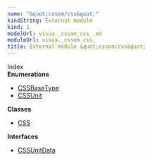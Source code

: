 ```yaml
---
name: "&quot;cssom/css&quot;"
kindString: External module
kind: 1
modelUrl: visua._cssom_css_.md
moduleUrl: visua._cssom_css_
title: External module &quot;cssom/css&quot;
---
```








<section >
<div class="lead pb-2">Index</div>
<section class="tsd-panel tsd-index-panel">
<div class="tsd-index-content">
<section class="tsd-index-section ">
<strong>Enumerations</strong>
<ul>
<li class=""><a href=".visua._cssom_css_.cssbasetype/" class="tsd-kind-icon">CSSBase<wbr>Type</a></li>
<li class=""><a href=".visua._cssom_css_.cssunit/" class="tsd-kind-icon">CSSUnit</a></li>
</ul>
</section>
<section class="tsd-index-section ">
<strong>Classes</strong>
<ul>
<li class=""><a href=".visua._cssom_css_.css/" class="tsd-kind-icon">CSS</a></li>
</ul>
</section>
<section class="tsd-index-section ">
<strong>Interfaces</strong>
<ul>
<li class=""><a href=".visua._cssom_css_.cssunitdata/" class="tsd-kind-icon">CSSUnit<wbr>Data</a></li>
</ul>
</section>
</div>
</section>
</section>
